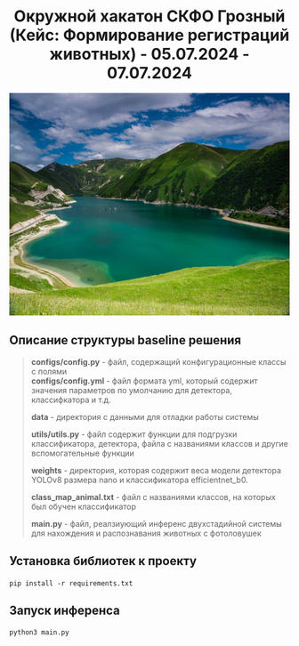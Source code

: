<h1 align="center">Окружной хакатон СКФО Грозный (Кейс: Формирование регистраций животных) - 05.07.2024 - 07.07.2024</h1>

[//]: # (<p align="center">)

[//]: # (    <img src="assets/picture_2.png" height="150">)

[//]: # (</p>)

<p align="center">
    <img src="assets/picture.jpg" height="400">
</p>

## Описание структуры baseline решения

> **configs/config.py** - файл, содержащий конфигурационные классы с полями \
> **configs/config.yml** - файл формата yml, который содержит значения параметров по умолчанию для детектора, классифкатора и т.д.
> 
> **data** - директория с данными для отладки работы системы
> 
> **utils/utils.py** - файл содержит функции для подгрузки классификатора, детектора, файла с названиями классов и другие вспомогательные функции
> 
> **weights** - директория, которая содержит веса модели детектора YOLOv8 размера nano и классификатора efficientnet_b0.
> 
> **class_map_animal.txt** - файл с названиями классов, на которых был обучен классификатор
> 
> **main.py** - файл, реалзиующий инференс двухстадийной системы для нахождения и распознавания животных с фотоловушек
> 

## Установка библиотек к проекту
`pip install -r requirements.txt`

## Запуск инференса
`python3 main.py`

##